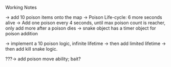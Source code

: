 Working Notes

-> add 10 poison items onto the map
-> Poison Life-cycle: 6 more seconds alive
-> Add one poison every 4 seconds, until max poison count is reacher, only add more after a poison dies
-> snake object has a timer object for poison addition





-> implement a 10 poison logic, infinite lifetime
-> then add limited lifetime
-> then add kill snake logic.





???-> add poison move ability; bait?